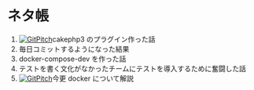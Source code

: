 # ネタ帳
1. [![GitPitch](https://gitpitch.com/assets/badge.svg)](https://gitpitch.com/IkezoeMakoto/draft-of-lt/master?grs=github&t=black)cakephp3 のプラグイン作った話
1. 毎日コミットするようになった結果
1. docker-compose-dev を作った話
1. テストを書く文化がなかったチームにテストを導入するために奮闘した話
1. [![GitPitch](https://gitpitch.com/assets/badge.svg)](https://gitpitch.com/IkezoeMakoto/draft-of-lt/docker?grs=github&t=black)今更 docker について解説
